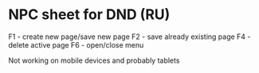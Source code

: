 # NPC sheet for DND (RU)

F1 - create new page/save new page
F2 - save already existing page
F4 - delete active page
F6 - open/close menu

Not working on mobile devices and probably tablets
